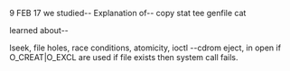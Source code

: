 9 FEB 17
 we studied--
Explanation of--
copy
stat
tee
genfile
cat

learned about--

lseek,
file holes,
race conditions,
atomicity,
ioctl --cdrom eject,
in open if O_CREAT|O_EXCL are used if file exists then system call fails.
